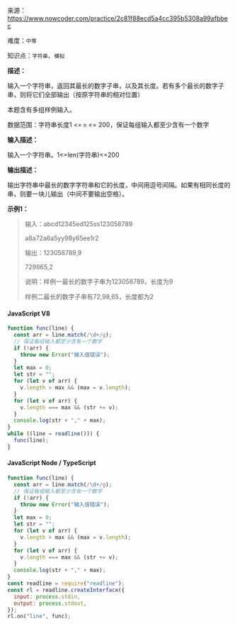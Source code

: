 来源：<https://www.nowcoder.com/practice/2c81f88ecd5a4cc395b5308a99afbbec>

难度：`中等`

知识点：`字符串`、`模拟`

**描述：**

输入一个字符串，返回其最长的数字子串，以及其长度。若有多个最长的数字子串，则将它们全部输出（按原字符串的相对位置）

本题含有多组样例输入。

数据范围：字符串长度1 <= `n` <= 200，保证每组输入都至少含有一个数字

**输入描述：**

输入一个字符串。1<=len(字符串)<=200

**输出描述：**

输出字符串中最长的数字字符串和它的长度，中间用逗号间隔。如果有相同长度的串，则要一块儿输出（中间不要输出空格）。

**示例1：**

> 输入：abcd12345ed125ss123058789
>
> a8a72a6a5yy98y65ee1r2
>
> 输出：123058789,9
>
> 729865,2
>
> 说明：样例一最长的数字子串为123058789，长度为9
>
> 样例二最长的数字子串有72,98,65，长度都为2

<!-- tabs:start -->

#### **JavaScript V8**

```javascript
function func(line) {
  const arr = line.match(/\d+/g);
  // 保证每组输入都至少含有一个数字
  if (!arr) {
    throw new Error("输入值错误");
  }
  let max = 0;
  let str = "";
  for (let v of arr) {
    v.length > max && (max = v.length);
  }
  for (let v of arr) {
    v.length === max && (str += v);
  }
  console.log(str + "," + max);
}
while ((line = readline())) {
  func(line);
}
```

#### **JavaScript Node / TypeScript**

```javascript
function func(line) {
  const arr = line.match(/\d+/g);
  // 保证每组输入都至少含有一个数字
  if (!arr) {
    throw new Error("输入值错误");
  }
  let max = 0;
  let str = "";
  for (let v of arr) {
    v.length > max && (max = v.length);
  }
  for (let v of arr) {
    v.length === max && (str += v);
  }
  console.log(str + "," + max);
}
const readline = require("readline");
const rl = readline.createInterface({
  input: process.stdin,
  output: process.stdout,
});
rl.on("line", func);
```

<!-- tabs:end -->
